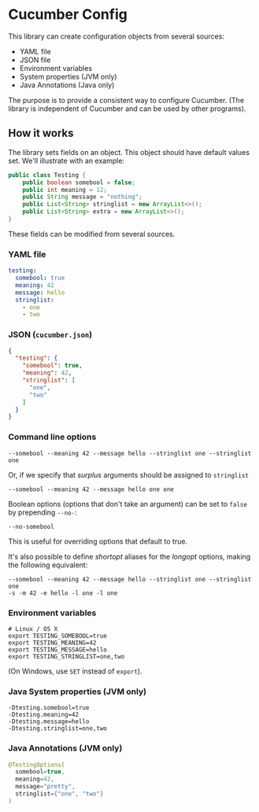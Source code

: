 # Cucumber Config

This library can create configuration objects from several sources:

* YAML file
* JSON file
* Environment variables
* System properties (JVM only)
* Java Annotations (Java only)

The purpose is to provide a consistent way to configure Cucumber.
(The library is independent of Cucumber and can be used by other programs).

## How it works

The library sets fields on an object. This object should have default values set.
We'll illustrate with an example:

```java
public class Testing {
    public boolean somebool = false;
    public int meaning = 12;
    public String message = "nothing";
    public List<String> stringlist = new ArrayList<>();
    public List<String> extra = new ArrayList<>();
}
```

These fields can be modified from several sources.

### YAML file

```yaml
testing:
  somebool: true
  meaning: 42
  message: hello
  stringlist:
    - one
    - two
```

### JSON (`cucumber.json`)

```json
{
  "testing": {
    "somebool": true,
    "meaning": 42,
    "stringlist": [
      "one",
      "two"
    ]
  }
}
```

### Command line options

```shell
--somebool --meaning 42 --message hello --stringlist one --stringlist one
```

Or, if we specify that *surplus* arguments should be assigned to `stringlist`

```shell
--somebool --meaning 42 --message hello one one
```

Boolean options (options that don't take an argument) can be set to `false`
by prepending `--no-`:

```shell
--no-somebool
```

This is useful for overriding options that default to true.

It's also possible to define *shortopt* aliases for the *longopt* options, making
the following equivalent:

```shell
--somebool --meaning 42 --message hello --stringlist one --stringlist one
-s -m 42 -e hello -l one -l one
```

### Environment variables

```shell
# Linux / OS X
export TESTING_SOMEBOOL=true
export TESTING_MEANING=42
export TESTING_MESSAGE=hello
export TESTING_STRINGLIST=one,two
```

(On Windows, use `SET` instead of `export`).

### Java System properties (JVM only)

```shell
-Dtesting.somebool=true
-Dtesting.meaning=42
-Dtesting.message=hello
-Dtesting.stringlist=one,two
```

### Java Annotations (JVM only)

```java
@TestingOptions(
  somebool=true, 
  meaning=42,
  message="pretty",
  stringlist={"one", "two"}
)
```
